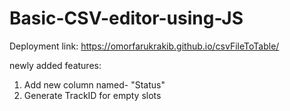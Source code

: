 # Basic-CSV-editor-using-JS

Deployment link: https://omorfarukrakib.github.io/csvFileToTable/

newly added features:

1. Add new column named- "Status"
2. Generate TrackID for empty slots
